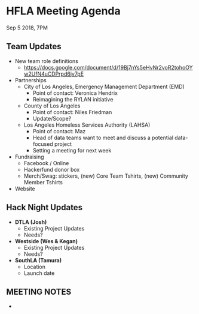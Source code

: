 # HFLA Meeting Agenda
Sep 5 2018, 7PM

## Team Updates
  * New team role definitions
    * https://docs.google.com/document/d/19Bj7nYs5eHvNr2voR2tohoOYw2UfN4uCDPrpd6jv7pE
  * Partnerships
    * City of Los Angeles, Emergency Management Department (EMD)
      * Point of contact: Veronica Hendrix
      * Reimagining the RYLAN initiative
    * County of Los Angeles
      * Point of contact: Niles Friedman
      * Update/Scope?
    * Los Angeles Homeless Services Authority (LAHSA)
      * Point of contact: Maz 
      * Head of data teams want to meet and discuss a potential data-focused project
      * Setting a meeting for next week
  * Fundraising
    * Facebook / Online
    * Hackerfund donor box
    * Merch/Swag: stickers, (new) Core Team Tshirts, (new) Community Member Tshirts
  * Website

## Hack Night Updates
  * **DTLA (Josh)**
    * Existing Project Updates
    * Needs?
  * **Westside (Wes & Kegan)**
    * Existing Project Updates
    * Needs?
  * **SouthLA (Tamura)**
    * Location
    * Launch date

## MEETING NOTES
*
